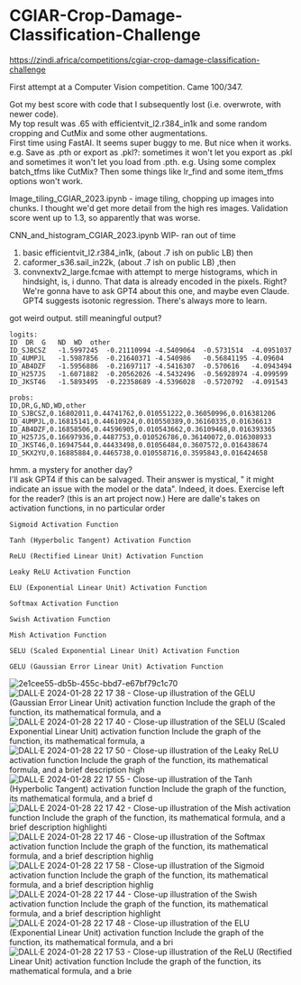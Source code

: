 # CGIAR-Crop-Damage-Classification-Challenge
https://zindi.africa/competitions/cgiar-crop-damage-classification-challenge

First attempt at a Computer Vision competition.  Came 100/347.  

Got my best score with code that I subsequently lost (i.e. overwrote, with newer code).  
My top result was .65 with efficientvit_l2.r384_in1k and some random cropping and CutMix and some other augmentations.  
First time using FastAI.  It seems super buggy to me.  But nice when it works.  
e.g. Save as .pth or export as .pkl?: sometimes it won't let you export as .pkl and sometimes it won't let you load from .pth.
e.g. Using some complex batch_tfms like CutMix? Then some things like lr_find and some item_tfms options won't work.



Image_tiling_CGIAR_2023.ipynb - image tiling, chopping up images into chunks. I thought we'd get more detail from the high res images.  Validation score went up to 1.3, so apparently that was worse.

CNN_and_histogram_CGIAR_2023.ipynb WIP- ran out of time  
1. basic efficientvit_l2.r384_in1k, (about .7 ish on public LB) then
2. caformer_s36.sail_in22k, (about .7 ish on public LB) ,then
3. convnextv2_large.fcmae with attempt to merge histograms, which in hindsight, is, i dunno. That data is already encoded in the pixels.  Right?   We're gonna have to ask GPT4 about this one, and maybe even Claude.  GPT4 suggests isotonic regression.  There's always more to learn.

got weird output.  still meaningful output?

    logits:
    ID	DR	G	ND	WD	other
    ID_SJBCSZ	-1.5997245	-0.21110994	-4.5409064	-0.5731514	-4.0951037  
    ID_4UMPJL	-1.5987856	-0.21640371	-4.540986	-0.56841195	-4.09604  
    ID_AB4DZF	-1.5956886	-0.21697117	-4.5416307	-0.570616	-4.0943494  
    ID_H257JS	-1.6071882	-0.20562026	-4.5432496	-0.56928974	-4.099599  
    ID_JKST46	-1.5893495	-0.22358689	-4.5396028	-0.5720792	-4.091543  
    
    probs:  
    ID,DR,G,ND,WD,other  
    ID_SJBCSZ,0.16802011,0.44741762,0.010551222,0.36050996,0.016381206
    ID_4UMPJL,0.16815141,0.44610924,0.010550389,0.36160335,0.01636613  
    ID_AB4DZF,0.16858506,0.44596905,0.010543662,0.36109468,0.016393365  
    ID_H257JS,0.16697936,0.4487753,0.010526786,0.36140072,0.016308933  
    ID_JKST46,0.16947544,0.44433498,0.01056484,0.3607572,0.016438674  
    ID_5KX2YU,0.16885884,0.4465738,0.010558716,0.3595843,0.016424658  

hmm.  a mystery for another day?  
I'll ask GPT4 if this can be salvaged.  Their answer is mystical, " it might indicate an issue with the model or the data".  Indeed, it does.  Exercise left for the reader?  (this is an art project now.)
Here are dalle's takes on activation functions, in no particular order

    Sigmoid Activation Function

    Tanh (Hyperbolic Tangent) Activation Function

    ReLU (Rectified Linear Unit) Activation Function

    Leaky ReLU Activation Function

    ELU (Exponential Linear Unit) Activation Function

    Softmax Activation Function

    Swish Activation Function

    Mish Activation Function

    SELU (Scaled Exponential Linear Unit) Activation Function

    GELU (Gaussian Error Linear Unit) Activation Function


![2e1cee55-db5b-455c-bbd7-e67bf79c1c70](https://github.com/javadan/CGIAR-Crop-Damage-Classification-Challenge/assets/3356298/0345960b-aa4c-45a4-abe6-2a57b55606a4)
![DALL·E 2024-01-28 22 17 38 - Close-up illustration of the GELU (Gaussian Error Linear Unit) activation function  Include the graph of the function, its mathematical formula, and a](https://github.com/javadan/CGIAR-Crop-Damage-Classification-Challenge/assets/3356298/da8c8174-a6e1-41bd-9c5d-c99e9440f017)
![DALL·E 2024-01-28 22 17 40 - Close-up illustration of the SELU (Scaled Exponential Linear Unit) activation function  Include the graph of the function, its mathematical formula, a](https://github.com/javadan/CGIAR-Crop-Damage-Classification-Challenge/assets/3356298/8a731f1b-87fa-4766-bef7-b99f318b011b)
![DALL·E 2024-01-28 22 17 50 - Close-up illustration of the Leaky ReLU activation function  Include the graph of the function, its mathematical formula, and a brief description high](https://github.com/javadan/CGIAR-Crop-Damage-Classification-Challenge/assets/3356298/e26a20c7-2899-4e9b-9726-aff8a900c4ab)
![DALL·E 2024-01-28 22 17 55 - Close-up illustration of the Tanh (Hyperbolic Tangent) activation function  Include the graph of the function, its mathematical formula, and a brief d](https://github.com/javadan/CGIAR-Crop-Damage-Classification-Challenge/assets/3356298/b053f7af-f14d-4f67-921a-699c4c412f09)
![DALL·E 2024-01-28 22 17 42 - Close-up illustration of the Mish activation function  Include the graph of the function, its mathematical formula, and a brief description highlighti](https://github.com/javadan/CGIAR-Crop-Damage-Classification-Challenge/assets/3356298/5b769150-4bb1-4671-910b-395a5c50260a)
![DALL·E 2024-01-28 22 17 46 - Close-up illustration of the Softmax activation function  Include the graph of the function, its mathematical formula, and a brief description highlig](https://github.com/javadan/CGIAR-Crop-Damage-Classification-Challenge/assets/3356298/b97b6039-d55a-4791-b86e-016afce36509)
![DALL·E 2024-01-28 22 17 58 - Close-up illustration of the Sigmoid activation function  Include the graph of the function, its mathematical formula, and a brief description highlig](https://github.com/javadan/CGIAR-Crop-Damage-Classification-Challenge/assets/3356298/954a0365-3e5a-4515-9c3e-726939449c71)
![DALL·E 2024-01-28 22 17 44 - Close-up illustration of the Swish activation function  Include the graph of the function, its mathematical formula, and a brief description highlight](https://github.com/javadan/CGIAR-Crop-Damage-Classification-Challenge/assets/3356298/4ff4480e-5b13-4d1f-ac46-d9988b45a7fb)
![DALL·E 2024-01-28 22 17 48 - Close-up illustration of the ELU (Exponential Linear Unit) activation function  Include the graph of the function, its mathematical formula, and a bri](https://github.com/javadan/CGIAR-Crop-Damage-Classification-Challenge/assets/3356298/dc4b16fc-53d5-4ec1-a952-5679861f502d)
![DALL·E 2024-01-28 22 17 53 - Close-up illustration of the ReLU (Rectified Linear Unit) activation function  Include the graph of the function, its mathematical formula, and a brie](https://github.com/javadan/CGIAR-Crop-Damage-Classification-Challenge/assets/3356298/067724dd-ac96-4e9e-996b-3b2d4bc01f38)



